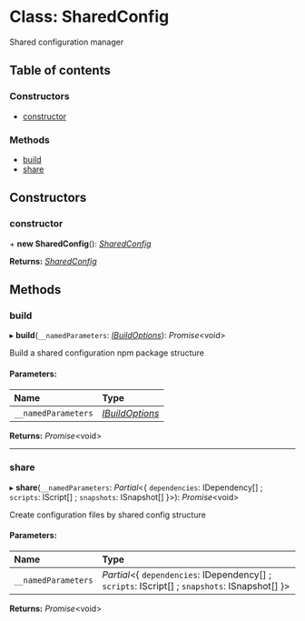 # Class: SharedConfig

Shared configuration manager

## Table of contents

### Constructors

- [constructor](sharedconfig.md#constructor)

### Methods

- [build](sharedconfig.md#build)
- [share](sharedconfig.md#share)

## Constructors

### constructor

\+ **new SharedConfig**(): [*SharedConfig*](sharedconfig.md)

**Returns:** [*SharedConfig*](sharedconfig.md)

## Methods

### build

▸ **build**(`__namedParameters`: [*IBuildOptions*](../index.md#ibuildoptions)): *Promise*<void\>

Build a shared configuration npm package structure

#### Parameters:

| Name | Type |
| :------ | :------ |
| `__namedParameters` | [*IBuildOptions*](../index.md#ibuildoptions) |

**Returns:** *Promise*<void\>

___

### share

▸ **share**(`__namedParameters`: *Partial*<{ `dependencies`: IDependency[] ; `scripts`: IScript[] ; `snapshots`: ISnapshot[]  }\>): *Promise*<void\>

Create configuration files by shared config structure

#### Parameters:

| Name | Type |
| :------ | :------ |
| `__namedParameters` | *Partial*<{ `dependencies`: IDependency[] ; `scripts`: IScript[] ; `snapshots`: ISnapshot[]  }\> |

**Returns:** *Promise*<void\>
